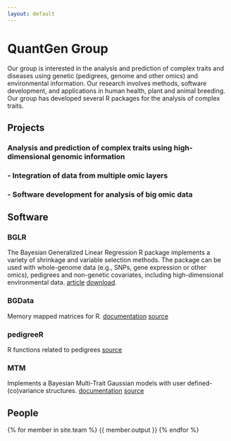 ```yaml
---
layout: default
---
```


QuantGen Group
========

Our group is interested in the analysis and prediction of complex traits and diseases using genetic (pedigrees, genome and other omics) and environmental information. Our research involves methods, software development, and applications in human health, plant and animal breeding. Our group has developed several R packages for the analysis of complex traits.


## Projects

  ### Analysis and prediction of complex traits using high-dimensional genomic information
  
  
  ### - Integration of data from multiple omic layers
  
  
  ### - Software development for analysis of big omic data
  
  

## Software

### BGLR   

The Bayesian Generalized Linear Regression R package implements a variety of shrinkage and variable selection methods. The package can be used with whole-genome data (e.g., SNPs, gene expression or other omics), pedigrees and non-genetic covariates, including high-dimensional environmental data. [article](http://www.genetics.org/content/198/2/483.full.pdf+html)     [download](http://cran.r-project.org/web/packages/BGLR/index.html).


### BGData

Memory mapped matrices for R.  [documentation](https://github.com/QuantGen/BGData/wiki)   [source](https://github.com/QuantGen/BGData/wiki)


### pedigreeR

R functions related to pedigrees  [source](https://github.com/Rpedigree/pedigreeR)

### MTM

Implements a Bayesian Multi-Trait Gaussian models with user defined- (co)variance structures.    [documentation](https://www.dropbox.com/s/5tlr8hotsvcyam4/MTM%20documentation%20V2.docx?dl=0) [source](https://www.dropbox.com/s/neyva73riidcfh5/MTM.R?dl=0)

People
------

{% for member in site.team %}
{{ member.output }}
{% endfor %}
